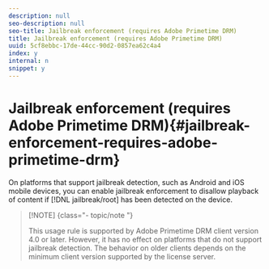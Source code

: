 ```yaml
---
description: null
seo-description: null
seo-title: Jailbreak enforcement (requires Adobe Primetime DRM)
title: Jailbreak enforcement (requires Adobe Primetime DRM)
uuid: 5cf8ebbc-17de-44cc-90d2-0857ea62c4a4
index: y
internal: n
snippet: y
---
```


# Jailbreak enforcement (requires Adobe Primetime DRM){#jailbreak-enforcement-requires-adobe-primetime-drm}

On platforms that support jailbreak detection, such as Android and iOS mobile devices, you can enable jailbreak enforcement to disallow playback of content if [!DNL jailbreak/root] has been detected on the device.

>[!NOTE] {class="- topic/note "}
>
>This usage rule is supported by Adobe Primetime DRM client version 4.0 or later. However, it has no effect on platforms that do not support jailbreak detection. The behavior on older clients depends on the minimum client version supported by the license server.

